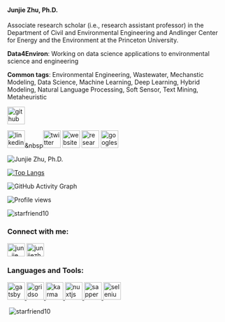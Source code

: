 

#### Junjie Zhu, Ph.D.
Associate research scholar (i.e., research assistant professor) in the Department of Civil and Environmental Engineering and Andlinger Center for Energy and the Environment at the Princeton University. 

**Data4Environ**: Working on data science applications to environmental science and engineering

**Common tags**: Environmental Engineering, Wastewater, Mechanstic Modeling, Data Science, Machine Learning, Deep Learning, Hybrid Modeling, Natural Language Processing, Soft Sensor, Text Mining, Metaheuristic



[<img src='https://cdn.jsdelivr.net/npm/simple-icons@3.0.1/icons/github.svg' alt='github' height='40'>](https://github.com/https://github.com/starfriend10) 

[<img src='https://cdn.jsdelivr.net/npm/simple-icons@3.0.1/icons/linkedin.svg' alt='linkedin' height='40'>](https://www.linkedin.com/in/https://www.linkedin.com/in/junjiezhu//)&nbsp[<img src='https://cdn.jsdelivr.net/npm/simple-icons@3.0.1/icons/twitter.svg' alt='twitter' height='40'>](https://twitter.com/https://twitter.com/Jun_Jie_Zhu)  [<img src='https://cdn.jsdelivr.net/npm/simple-icons@3.0.1/icons/icloud.svg' alt='website' height='40'>](https://junjiezhublog.wordpress.com/)  [<img src='https://cdn.jsdelivr.net/npm/simple-icons@3.0.1/icons/researchgate.svg' alt='researchgate' height='40'>](https://www.researchgate.net/profile/Junjie-Zhu-14)  [<img src='https://cdn.jsdelivr.net/npm/simple-icons@3.0.1/icons/googlescholar.svg' alt='googlescholar' height='40'>](https://scholar.google.com/citations?user=n9Zatu8AAAAJ)  



![Junjie Zhu, Ph.D.](https://junjiezhublog.files.wordpress.com/2023/06/artwork-1.jpg)

[![Top Langs](https://github-readme-stats.vercel.app/api/top-langs/?username=starfriend10)](https://github.com/anuraghazra/github-readme-stats)

![GitHub Activity Graph](https://activity-graph.herokuapp.com/graph?username=starfriend10)  

![Profile views](https://gpvc.arturio.dev/starfriend10)  



<p align="left"> <img src="https://komarev.com/ghpvc/?username=starfriend10&label=Profile%20views&color=0e75b6&style=flat" alt="starfriend10" /> </p>

<h3 align="left">Connect with me:</h3>
<p align="left">
<a href="https://twitter.com/jun_jie_zhu" target="blank"><img align="center" src="https://raw.githubusercontent.com/rahuldkjain/github-profile-readme-generator/master/src/images/icons/Social/twitter.svg" alt="jun_jie_zhu" height="30" width="40" /></a>
<a href="https://linkedin.com/in/junjiezhu" target="blank"><img align="center" src="https://raw.githubusercontent.com/rahuldkjain/github-profile-readme-generator/master/src/images/icons/Social/linked-in-alt.svg" alt="junjiezhu" height="30" width="40" /></a>
</p>

<h3 align="left">Languages and Tools:</h3>
<p align="left"> <a href="https://www.gatsbyjs.com/" target="_blank" rel="noreferrer"> <img src="https://www.vectorlogo.zone/logos/gatsbyjs/gatsbyjs-icon.svg" alt="gatsby" width="40" height="40"/> </a> <a href="https://gridsome.org/" target="_blank" rel="noreferrer"> <img src="https://www.vectorlogo.zone/logos/gridsome/gridsome-icon.svg" alt="gridsome" width="40" height="40"/> </a> <a href="https://karma-runner.github.io/latest/index.html" target="_blank" rel="noreferrer"> <img src="https://raw.githubusercontent.com/detain/svg-logos/780f25886640cef088af994181646db2f6b1a3f8/svg/karma.svg" alt="karma" width="40" height="40"/> </a> <a href="https://nuxtjs.org/" target="_blank" rel="noreferrer"> <img src="https://www.vectorlogo.zone/logos/nuxtjs/nuxtjs-icon.svg" alt="nuxtjs" width="40" height="40"/> </a> <a href="https://sapper.svelte.dev/" target="_blank" rel="noreferrer"> <img src="https://raw.githubusercontent.com/bestofjs/bestofjs-webui/master/public/logos/sapper.svg" alt="sapper" width="40" height="40"/> </a> <a href="https://www.selenium.dev" target="_blank" rel="noreferrer"> <img src="https://raw.githubusercontent.com/detain/svg-logos/780f25886640cef088af994181646db2f6b1a3f8/svg/selenium-logo.svg" alt="selenium" width="40" height="40"/> </a> </p>

<p>&nbsp;<img align="center" src="https://github-readme-stats.vercel.app/api?username=starfriend10&show_icons=true&locale=en" alt="starfriend10" /></p>
